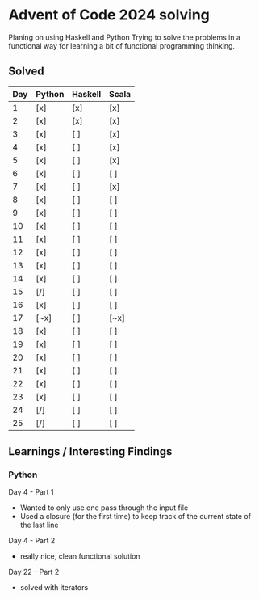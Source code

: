 # Advent of Code 2024 solving

Planing on using Haskell and Python
Trying to solve the problems in a functional way for learning a bit of functional programming thinking.

## Solved

| Day | Python | Haskell | Scala  |
|-----|--------|---------|--------|
| 1   | \[x\]  | \[x\]   | \[x\]  |
| 2   | \[x\]  | \[x\]   | \[x\]  |
| 3   | \[x\]  | \[ \]   | \[x\]  |
| 4   | \[x\]  | \[ \]   | \[x\]  |
| 5   | \[x\]  | \[ \]   | \[x\]  |
| 6   | \[x\]  | \[ \]   | \[ \]  |
| 7   | \[x\]  | \[ \]   | \[x\]  |
| 8   | \[x\]  | \[ \]   | \[ \]  |
| 9   | \[x\]  | \[ \]   | \[ \]  |
| 10  | \[x\]  | \[ \]   | \[ \]  |
| 11  | \[x\]  | \[ \]   | \[ \]  |
| 12  | \[x\]  | \[ \]   | \[ \]  |
| 13  | \[x\]  | \[ \]   | \[ \]  |
| 14  | \[x\]  | \[ \]   | \[ \]  |
| 15  | \[/\]  | \[ \]   | \[ \]  |
| 16  | \[x\]  | \[ \]   | \[ \]  |
| 17  | \[~x\] | \[ \]   | \[~x\] |
| 18  | \[x\]  | \[ \]   | \[ \]  |
| 19  | \[x\]  | \[ \]   | \[ \]  |
| 20  | \[x\]  | \[ \]   | \[ \]  |
| 21  | \[x\]  | \[ \]   | \[ \]  |
| 22  | \[x\]  | \[ \]   | \[ \]  |
| 23  | \[x\]  | \[ \]   | \[ \]  |
| 24  | \[/\]  | \[ \]   | \[ \]  |
| 25  | \[/\]  | \[ \]   | \[ \]  |

## Learnings / Interesting Findings

### Python

Day 4 - Part 1

- Wanted to only use one pass through the input file
- Used a closure (for the first time) to keep track of the current state of the last line

Day 4 - Part 2

- really nice, clean functional solution

Day 22 - Part 2

- solved with iterators
